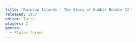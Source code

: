 ```yaml
---
title: 'Rainbow Islands - The Story of Bubble Bobble II'
released: 1987
editor: Taito
players: 2
genres:
  - Plates-formes
---
```

